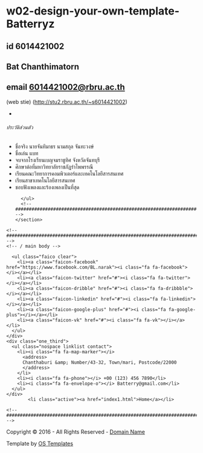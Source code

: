 # w02-design-your-own-template-Batterryz
## id 6014421002
## Bat Chanthimatorn
## email 6014421002@rbru.ac.th

(web stie)
(http://stu2.rbru.ac.th/~s6014421002)
<!DOCTYPE html>
<!--
Template Name: Exative
Author: <a href="http://www.os-templates.com/">OS Templates</a>
Author URI: http://www.os-templates.com/
Licence: Free to use under our free template licence terms
Licence URI: http://www.os-templates.com/template-terms
-->
<html>
<head>
<title>BATMASTER</title>
<meta charset="utf-8">
<meta name="viewport" content="width=device-width, initial-scale=1.0, maximum-scale=1.0, user-scalable=no">
<link href="layout/styles/layout.css" rel="stylesheet" type="text/css" media="all">
</head>
<body id="top">
<!-- ################################################################################################ -->
<!-- ################################################################################################ -->
<!-- ################################################################################################ -->
<!-- ################################################################################################ -->
<!-- ################################################################################################ -->
<!-- ################################################################################################ -->
<!-- ################################################################################################ -->
<!-- ################################################################################################ -->
<!-- ################################################################################################ -->
<!-- ################################################################################################ -->
<!-- ################################################################################################ -->
<!-- ################################################################################################ -->
<!-- ################################################################################################ -->
    <!-- ################################################################################################ -->
    <div class="flexslider basicslider">
      <ul class="slides">
        <li>
          <article>
            <footer>
              <ul class="nospace inline pushright">
              </ul>
            </footer>
          </article>
        </li>
          </article>
        </li>
      </ul>
    </div>
    <!-- ################################################################################################ -->
  </div>
</div>
<!-- ################################################################################################ -->
<!-- ################################################################################################ -->
<!-- ################################################################################################ -->
<div class="wrapper coloured">
  <article class="hoc cta clear"> 
    <!-- ##############################################
	
	
	################################################## -->
			<article>
            <h2 class="heading">PORTFOLIO</h2>
            <footer>
            <ul class="nospace inline pushright">
            </ul>
            </footer>
            </article>
    <!-- ################################################################################################ -->
  </article>
</div>
<!-- ################################################################################################ -->
<!-- ################################################################################################ -->
<!-- ################################################################################################ -->

<div class="wrapper bgded" style="background-image:url('images/demo/100.jpg');"width="1280">
  <div class="hoc split clear">
    <section> 
      <!-- ################################################################################################ -->
      <h6 class="heading">ประวัติส่วนตัว</h6>
      <p class="btmspace-30"></p>
      <ul class="fa-ul">
        <li><i class="fa-li fa fa-check-circle"></i> ชื่อจริง นายจันทิมาธร นามสกุล จันทะวงษ์</li>
        <li><i class="fa-li fa fa-check-circle"></i> ชื่อเล่น แบท</li>
        <li><i class="fa-li fa fa-check-circle"></i> จบจากโรงเรียนเบญจมราชูทิศ จังหวัดจันทบุรี</li>
		<li><i class="fa-li fa fa-check-circle"></i> ศึกษาต่อที่มหาวิทยาลัยราชภัฏรําไพพรรณี</li>
	    <li><i class="fa-li fa fa-check-circle"></i> เรียนคณะวิทยาการคอมพิวเตอร์และเทคโนโลยีสารสนเทศ</li>
		<li><i class="fa-li fa fa-check-circle"></i> เรียนสาขาเทคโนโลยีสารสนเทศ</li>
		<li><i class="fa-li fa fa-check-circle"></i> ชอบฟังเพลงและร้องเพลงเป็นที่สุด</li>

      </ul>
      <!-- ################################################################################################ -->
    </section>
  </div>
</div>
<!-- ################################################################################################ -->
<!-- ################################################################################################ -->
<!-- ################################################################################################ -->

    <!-- ################################################################################################ -->
    <!-- / main body -->
<!-- ################################################################################################ -->
<!-- ################################################################################################ -->
<!-- ################################################################################################ -->

<!-- ################################################################################################ -->
<!-- ################################################################################################ -->
<!-- ################################################################################################ -->
<div class="wrapper row4">
  <footer id="footer" class="hoc clear"> 
    <!-- ################################################################################################ -->
    <div class="one_third first">

      <ul class="faico clear">
        <li><a class="faicon-facebook" href="https://www.facebook.com/BL.narak"><i class="fa fa-facebook"></i></a></li>
        <li><a class="faicon-twitter" href="#"><i class="fa fa-twitter"></i></a></li>
        <li><a class="faicon-dribble" href="#"><i class="fa fa-dribbble"></i></a></li>
        <li><a class="faicon-linkedin" href="#"><i class="fa fa-linkedin"></i></a></li>
        <li><a class="faicon-google-plus" href="#"><i class="fa fa-google-plus"></i></a></li>
        <li><a class="faicon-vk" href="#"><i class="fa fa-vk"></i></a></li>
      </ul>
    </div>
    <div class="one_third">
      <ul class="nospace linklist contact">
        <li><i class="fa fa-map-marker"></i>
          <address>
          Chanthaburi &amp; Number/43-32, Town/mari, Postcode/22000
          </address>
        </li>
        <li><i class="fa fa-phone"></i> +00 (123) 456 7890</li>
        <li><i class="fa fa-envelope-o"></i> Batterry@gmail.com</li>
      </ul>
    </div>
   	        <li class="active"><a href="index1.html">Home</a></li>

    <!-- ################################################################################################ -->
  </footer>
</div>
<!-- ################################################################################################ -->
<!-- ################################################################################################ -->
<!-- ################################################################################################ -->
<div class="wrapper row5">
  <div id="copyright" class="hoc clear"> 
    <!-- ################################################################################################ -->
    <p class="fl_left">Copyright &copy; 2016 - All Rights Reserved - <a href="#">Domain Name</a></p>
    <p class="fl_right">Template by <a target="_blank" href="http://www.os-templates.com/" title="Free Website Templates">OS Templates</a></p>
    <!-- ################################################################################################ -->
  </div>
</div>
<!-- ################################################################################################ -->
<!-- ################################################################################################ -->
<!-- ################################################################################################ -->
<a id="backtotop" href="#top"><i class="fa fa-chevron-up"></i></a>
<!-- JAVASCRIPTS -->
<script src="layout/scripts/jquery.min.js"></script>
<script src="layout/scripts/jquery.backtotop.js"></script>
<script src="layout/scripts/jquery.mobilemenu.js"></script>
<script src="layout/scripts/jquery.flexslider-min.js"></script>
<div class="fh5co-spacer fh5co-spacer-md"></div>
				

</body>
</html>